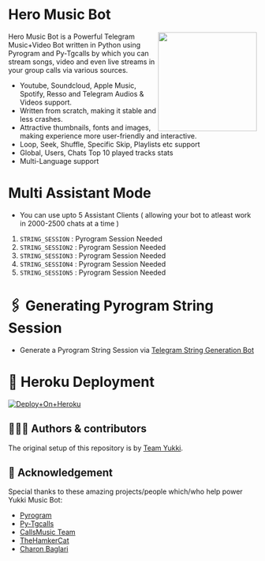 # Hero Music Bot

<img src="https://te.legra.ph/file/72b8500b85d0c4798c6d5.jpg" align="right" width="200" height="200"/>


Hero Music Bot is a Powerful Telegram Music+Video Bot written in Python using Pyrogram and Py-Tgcalls by which you can stream songs, video and even live streams in your group calls via various sources.

* Youtube, Soundcloud, Apple Music, Spotify, Resso and Telegram Audios & Videos support.
* Written from scratch, making it stable and less crashes.
* Attractive thumbnails, fonts and images,  making experience more user-friendly and interactive.
* Loop, Seek, Shuffle, Specific Skip, Playlists etc support
* Global, Users, Chats Top 10 played tracks stats
* Multi-Language support


# Multi Assistant Mode

- You can use upto 5 Assistant Clients ( allowing your bot to atleast work in 2000-2500 chats at a time )

1. `STRING_SESSION` : Pyrogram Session Needed
2. `STRING_SESSION2` : Pyrogram Session Needed
3. `STRING_SESSION3` : Pyrogram Session Needed
4. `STRING_SESSION4` : Pyrogram Session Needed
5. `STRING_SESSION5` : Pyrogram Session Needed


# 🖇 Generating Pyrogram String Session


- Generate a Pyrogram String Session via [Telegram String Generation Bot](https://t.me/StringSession_robot)


# 🚀 Heroku Deployment


[![Deploy+On+Heroku](https://www.herokucdn.com/deploy/button.svg)](https://heroku.com/deploy)


## 👨🏻‍💻 Authors & contributors

The original setup of this repository is by [Team Yukki](https://github.com/TeamYukki).


## 📑 Acknowledgement

Special thanks to these amazing projects/people which/who help power Yukki Music Bot:

- [Pyrogram](https://github.com/pyrogram/pyrogram)
- [Py-Tgcalls](https://github.com/pytgcalls/pytgcalls)
- [CallsMusic Team](https://github.com/Callsmusic)
- [TheHamkerCat](https://github.com/TheHamkerCat)
- [Charon Baglari](https://github.com/XCBv021)

